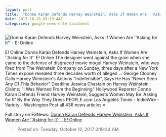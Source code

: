 ```yaml
---
layout: post
title:  "Donna Karan Defends Harvey Weinstein, Asks If Women Are ''Asking for It'' - E! Online"
date: 2017-10-10 03:19:44Z
categories: google-news-entertaintment
---
```


![Donna Karan Defends Harvey Weinstein, Asks If Women Are ''Asking for It'' - E! Online](http://akns-images.eonline.com/eol_images/Entire_Site/201799/rs_600x600-171009194159-600.donna-karan-harvey-weinstein.ct.100917.jpg?downsize=450:*&crop=450:350;left,top)

E! Online Donna Karan Defends Harvey Weinstein, Asks If Women Are ''Asking for It'' E! Online The designer went against the grain when she came to the defense of disgraced movie mogul Harvey Weinstein, who was fired from The Weinstein Company on Sunday, three days after a New York Times expose revealed three decades worth of alleged ... George Clooney Calls Harvey Weinstein's Actions “Indefensible”, Says He Has “Never Seen Any Of This Behavior” Deadline Jessica Chastain on Harvey Weinstein Claims: "I Was Warned From the Beginning" Hollywood Reporter Donna Karan Defends Friend Harvey Weinstein, Suggests Women May Be 'Asking for It' By the Way They Dress PEOPLE.com Los Angeles Times - IndieWire - Variety - Washington Post all 438 news articles »


Full story on F3News: [Donna Karan Defends Harvey Weinstein, Asks If Women Are ''Asking for It'' - E! Online](http://www.f3nws.com/n/MFBRME)

> Posted on: Tuesday, October 10, 2017 3:19:44 AM
